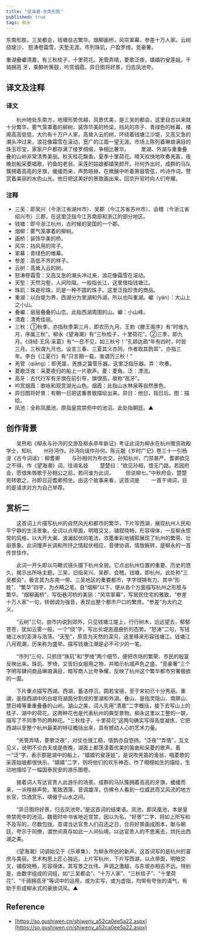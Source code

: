 ```yaml
---
title: "望海潮·东南形胜"
published: true
tags: 柳永
---
```


东南形胜，三吴都会，钱塘自古繁华。烟柳画桥，风帘翠幕，参差十万人家。云树绕堤沙，
怒涛卷霜雪，天堑无涯。市列珠玑，户盈罗绮，竞豪奢。

重湖叠巘清嘉，有三秋桂子，十里荷花。羌管弄晴，菱歌泛夜，嬉嬉钓叟莲娃。千骑拥高
牙，乘醉听箫鼓，吟赏烟霞。异日图将好景，归去凤池夸。

## 译文及注释

### 译文

　　杭州地处东南方，地理形势优越，风景优美，是三吴的都会，这里自古以来就十分繁华。雾气笼罩着的柳树、装饰华美的桥梁，挡风的帘子、青绿色的帐幕，楼阁高高低低，大约有十万户人家。高耸入云的树，环绕着钱塘江沙堤，又高又急的潮头冲过来，浪花像霜雪在滚动，宽广的江面一望无涯。市场上陈列着琳琅满目的珠玉珍宝，家家户户都存满了绫罗绸缎，争相比奢华。
　　里湖、外湖与重重叠叠的山岭非常清秀美丽。秋天桂花飘香，夏季十里荷花。晴天欢快地吹奏羌笛，夜晚划船采菱唱歌，钓鱼的老翁、采莲的姑娘都嬉笑颜开。孙何外出时，成群的马队簇拥着高高的牙旗，缓缓而来，声势暄赫。在微醺中听着箫鼓管弦，吟诗作词，赞赏着美丽的水色山光。他日把这美好的景致画出来，回京升官时向人们夸耀。

### 注释

- 三吴：即吴兴（今浙江省湖州市）、吴郡（今江苏省苏州市）、会稽（今浙江省绍兴市）三郡，在这里泛指今江苏南部和浙江的部分地区。
- 钱塘：即今浙江杭州，古时候的吴国的一个郡。
- 烟柳：雾气笼罩着的柳树。
- 画桥：装饰华美的桥。
- 风帘：挡风用的帘子。
- 翠幕：青绿色的帷幕。
- 参差：高低不齐的样子。
- 云树：高耸入云的树。
- 怒涛卷霜雪：又高又急的潮头冲过来，浪花像霜雪在滚动。
- 天堑：天然沟壑，人间险阻。一般指长江，这里借指钱塘江。
- 珠玑：珠是珍珠，玑是一种不圆的珠子。这里泛指珍贵的商品。
- 重湖：以白堤为界，西湖分为里湖和外湖，所以也叫重湖。巘（yǎn）：大山上之小山。
- 叠巘：层层叠叠的山峦。此指西湖周围的山。巘：小山峰。
- 清嘉：清秀佳丽。
- 三秋：①秋季，亦指秋季第三月，即农历九月。王勃《滕王阁序》有“时维九月，序属三秋”。柳永《望海潮》有“三秋桂子，十里荷花”。②三季，即九月。《诗经·王风·采葛》有“一日不见，如三秋兮！”孔颖达疏“年有四时，时皆三月。三秋谓九月也。设言三春、三夏其义亦同，作者取其韵耳”。亦指三年。李白《江夏行》有“只言期一载，谁谓历三秋！”
- 羌管（qiāng）：即羌笛，羌族之簧管乐器。这里泛指乐器。弄：吹奏。
- 菱歌泛夜：采菱夜归的船上一片歌声。菱：菱角。泛：漂流。
- 高牙：古代行军有牙旗在前引导，旗很高，故称“高牙”。
- 吟赏烟霞：歌咏和观赏湖光山色。烟霞：此指山水林泉等自然景色。
- 异日图将好景：有朝一日把这番景致描绘出来。异日：他日，指日后。图：描绘。
- 凤池：全称凤凰池，原指皇宫禁苑中的池沼。此处指朝廷。▲

## 创作背景

　　吴熊和《柳永与孙沔的交游及柳永卒年新证》考证此词为柳永在杭州赠资政殿学士、知杭
　　州孙沔作。孙沔向误作孙何。陈元靓《岁时广记》卷三十一引杨湜《古今词话》：柳耆卿
　　与孙相何为布衣交。孙知杭州，门禁甚严。耆卿欲见之不得，作《望海潮》词，往谒名妓
　　楚楚曰：“欲见孙相，恨无门路。若因府会，愿借朱唇歌于孙相公之前。若问谁为此词，
　　但说柳七。”中秋府会，楚楚宛转歌之，孙即日迎耆卿预坐。由这个故事来看，这首词是
　　一首干谒词，目的是请求对方为自己举荐。

## 赏析二

　　这首词上片描写杭州的自然风光和都市的繁华，下片写西湖，展现杭州人民和平宁静的生活景象。全词以点带面，明暗交叉，铺叙晓畅，形容得体，一反柳永惯常的风格，以大开大阖、波澜起伏的笔法，浓墨重彩地铺叙展现了杭州的繁荣、壮丽景象。此词慢声长调和所抒之情起伏相应，音律协调，情致婉转，是柳永的一首传世佳作。

　　此词一开头即以鸟瞰式镜头摄下杭州全貌。它点出杭州位置的重要、历史的悠久，揭示出所咏主题。三吴，旧指吴兴、吴郡、会稽。钱塘，即杭州。此处称“三吴都会”，极言其为东南一带、三吴地区的重要都市，字字铿锵有力。其中“形胜”、“繁华”四字，为点睛之笔。自“烟柳”以下，便从各个方面描写杭州之形胜与繁华。“烟柳画桥”，写街巷河桥的美丽：“风帘翠幕”，写居民住宅的雅致。“参差十万人家”一句，转弱调为强音，表现出整个都市户口的繁庶。“参差”为大约之义。

　　“云树”三句，由市内说到郊外，只见钱塘江堤上，行行树木，远远望去，郁郁苍苍，犹如云雾一般。一个“绕”字，写出长堤迤逦曲折的态势。“怒涛”二句，写钱塘江水的澎湃与浩荡。“天堑”，原意为天然的深沟，这里移来形容钱塘江。钱塘江八月观潮，历来称为盛举。描写钱塘江潮是必不可少的一笔。

　　“市列”三句，只抓住“珠玑”和“罗绮”两个细节，便把市场的繁荣、市民的殷富反映出来。珠玑、罗绮，又皆妇女服用之物，并暗示杭城声色之盛。“竞豪奢”三个字明写肆间商品琳琅满目，暗写商人比夸争耀，反映了杭州这个繁华都市穷奢极欲的一面。

　　下片重点描写西湖。西湖，蓄洁停沉，圆若宝镜，至于宋初已十分秀丽。重湖，是指西湖中的白堤将湖面分割成的里湖和外湖。叠山，是指灵隐山、南屏山、慧日峰等重重叠叠的山岭。湖山之美，词人先用“清嘉”二字概括，接下去写山上的桂子、湖中的荷花。这两种花也是代表杭州的典型景物。柳永这里以工整的一联，描写了不同季节的两种花。“三秋桂子，十里荷花”这两句确实写得高度凝炼，它把西湖以至整个杭州最美的特征概括出来，具有撼动人心的艺术力量。

　　“羌管弄晴，菱歌泛夜”，对仗也很工稳，情韵亦自悠扬。“泛夜”“弄情”，互文见义，说明不论白天或是夜晚，湖面上都荡漾着优美的笛曲和采菱的歌声。着一“泛”字，表示那是湖中的船上，“嬉嬉钓叟莲娃”，是说吹羌笛的渔翁，唱菱歌的采莲姑娘都很快乐。“嬉嬉”二字，则将他们的欢乐神态，作了栩栩如生的描绘，生动地描绘了一幅国泰民安的游乐图卷。

　　接着词人写达官贵人此游乐的场景。成群的马队簇拥着高高的牙旗，缓缓而来，一派暄赫声势。笔致洒落，音调雄浑，仿佛令人看到一位威武而又风流的地方长官，饮酒赏乐，啸傲于山水之间。

　　“异日图将好景，归去凤池夸。”是这首词的结束语。凤池，即凤凰池，本是皇帝禁苑中的池沼。魏晋时中书省地近宫禁，因以为名。“好景”二字，将如上所写和不及写的，尽数包拢。意谓当达官贵人们召还之日，合将好景画成图本，献与朝廷，夸示于同僚，谓世间真存如此一人间仙境。以达官贵人的不思离去，烘托出西湖之美。

　　《望海潮》词调始见于《乐章集》，为柳永所创的新声。这首词写的是杭州的富庶与美丽。艺术构思上匠心独远，上片写杭州，下片写西湖，以点带面，明暗交叉，铺叙晓畅，形容得体。其写景之壮伟、声调之激越，与东坡亦相去不远。特别是，由数字组成的词组，如“三吴都会”、“十万人家”、“三秋桂子”、“十里荷花”、“千骑拥高牙”等词中的运用，或为实写，或为虚指，均带有夸张的语气，有助于形成柳永式的豪放词风。▲

## Reference

- [https://so.gushiwen.cn/shiwenv_a52ca0ee5a22.aspx](https://so.gushiwen.cn/shiwenv_a52ca0ee5a22.aspx)